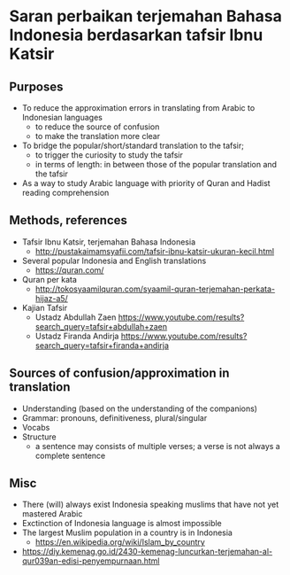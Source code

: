 # Saran perbaikan terjemahan Bahasa Indonesia berdasarkan tafsir Ibnu Katsir

## Purposes
* To reduce the approximation errors in translating from Arabic to Indonesian languages
  * to reduce the source of confusion
  * to make the translation more clear
* To bridge the popular/short/standard translation to the tafsir;
  * to trigger the curiosity to study the tafsir
  * in terms of length: in between those of the popular translation and the tafsir
* As a way to study Arabic language with priority of Quran and Hadist reading comprehension

## Methods, references
* Tafsir Ibnu Katsir, terjemahan Bahasa Indonesia
  * http://pustakaimamsyafii.com/tafsir-ibnu-katsir-ukuran-kecil.html
* Several popular Indonesia and English translations
  * https://quran.com/
* Quran per kata
  * http://tokosyaamilquran.com/syaamil-quran-terjemahan-perkata-hijaz-a5/
* Kajian Tafsir
  * Ustadz Abdullah Zaen https://www.youtube.com/results?search_query=tafsir+abdullah+zaen
  * Ustadz Firanda Andirja https://www.youtube.com/results?search_query=tafsir+firanda+andirja
  
## Sources of confusion/approximation in translation
* Understanding (based on the understanding of the companions)
* Grammar: pronouns, definitiveness, plural/singular
* Vocabs
* Structure
  * a sentence may consists of multiple verses;
    a verse is not always a complete sentence

## Misc
* There (will) always exist Indonesia speaking muslims that have not yet mastered Arabic
* Exctinction of Indonesia language is almost impossible
* The largest Muslim population in a country is in Indonesia
  * https://en.wikipedia.org/wiki/Islam_by_country
* https://diy.kemenag.go.id/2430-kemenag-luncurkan-terjemahan-al-qur039an-edisi-penyempurnaan.html
